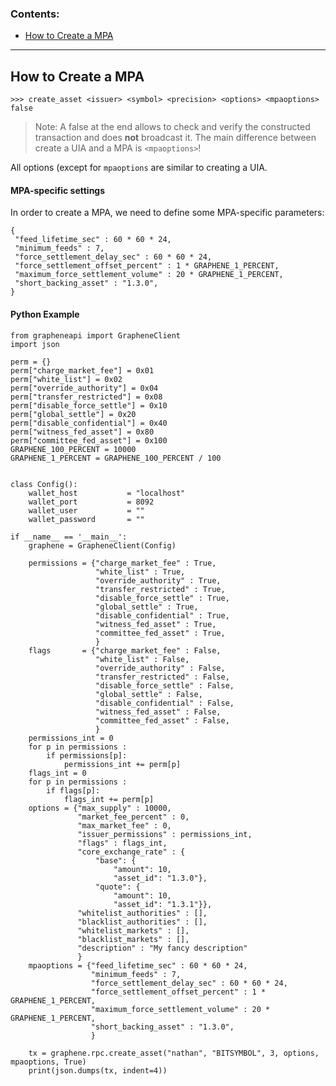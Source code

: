 ### Contents:

- [How to Create a MPA](/developers/7_tutorials/assets_mpa.md#how-to-create-a-mpa)

***

## How to Create a MPA 

    >>> create_asset <issuer> <symbol> <precision> <options> <mpaoptions> false
   

> Note: A false at the end allows to check and verify the constructed transaction and does **not** broadcast it. The main difference between create a UIA and a MPA is `<mpaoptions>`!

All options (except for `mpaoptions` are similar to creating a UIA.

#### MPA-specific settings

In order to create a MPA, we need to define some MPA-specific parameters:

    {
     "feed_lifetime_sec" : 60 * 60 * 24,
     "minimum_feeds" : 7,
     "force_settlement_delay_sec" : 60 * 60 * 24,
     "force_settlement_offset_percent" : 1 * GRAPHENE_1_PERCENT,
     "maximum_force_settlement_volume" : 20 * GRAPHENE_1_PERCENT,
     "short_backing_asset" : "1.3.0",
    }


#### Python Example

    from grapheneapi import GrapheneClient
    import json

    perm = {}
    perm["charge_market_fee"] = 0x01
    perm["white_list"] = 0x02
    perm["override_authority"] = 0x04
    perm["transfer_restricted"] = 0x08
    perm["disable_force_settle"] = 0x10
    perm["global_settle"] = 0x20
    perm["disable_confidential"] = 0x40
    perm["witness_fed_asset"] = 0x80
    perm["committee_fed_asset"] = 0x100
    GRAPHENE_100_PERCENT = 10000
    GRAPHENE_1_PERCENT = GRAPHENE_100_PERCENT / 100


    class Config():
        wallet_host           = "localhost"
        wallet_port           = 8092
        wallet_user           = ""
        wallet_password       = ""

    if __name__ == '__main__':
        graphene = GrapheneClient(Config)

        permissions = {"charge_market_fee" : True,
                       "white_list" : True,
                       "override_authority" : True,
                       "transfer_restricted" : True,
                       "disable_force_settle" : True,
                       "global_settle" : True,
                       "disable_confidential" : True,
                       "witness_fed_asset" : True,
                       "committee_fed_asset" : True,
                       }
        flags       = {"charge_market_fee" : False,
                       "white_list" : False,
                       "override_authority" : False,
                       "transfer_restricted" : False,
                       "disable_force_settle" : False,
                       "global_settle" : False,
                       "disable_confidential" : False,
                       "witness_fed_asset" : False,
                       "committee_fed_asset" : False,
                       }
        permissions_int = 0
        for p in permissions :
            if permissions[p]:
                permissions_int += perm[p]
        flags_int = 0
        for p in permissions :
            if flags[p]:
                flags_int += perm[p]
        options = {"max_supply" : 10000,
                   "market_fee_percent" : 0,
                   "max_market_fee" : 0,
                   "issuer_permissions" : permissions_int,
                   "flags" : flags_int,
                   "core_exchange_rate" : {
                       "base": {
                           "amount": 10,
                           "asset_id": "1.3.0"},
                       "quote": {
                           "amount": 10,
                           "asset_id": "1.3.1"}},
                   "whitelist_authorities" : [],
                   "blacklist_authorities" : [],
                   "whitelist_markets" : [],
                   "blacklist_markets" : [],
                   "description" : "My fancy description"
                   }
        mpaoptions = {"feed_lifetime_sec" : 60 * 60 * 24,
                      "minimum_feeds" : 7,
                      "force_settlement_delay_sec" : 60 * 60 * 24,
                      "force_settlement_offset_percent" : 1 * GRAPHENE_1_PERCENT,
                      "maximum_force_settlement_volume" : 20 * GRAPHENE_1_PERCENT,
                      "short_backing_asset" : "1.3.0",
                      }

        tx = graphene.rpc.create_asset("nathan", "BITSYMBOL", 3, options, mpaoptions, True)
        print(json.dumps(tx, indent=4))

